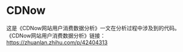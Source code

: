 # CDNow
这是《CDNow网站用户消费数据分析》一文在分析过程中涉及到的代码。
《CDNow网站用户消费数据分析》链接：https://zhuanlan.zhihu.com/p/42404313
